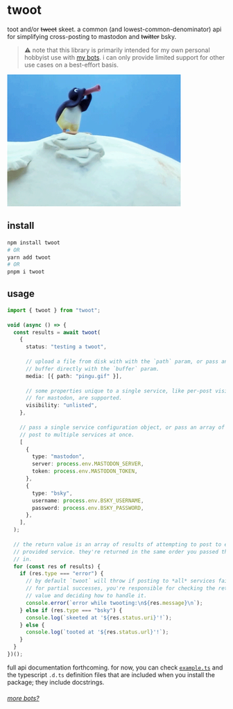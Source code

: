 # twoot

toot and/or ~~tweet~~ skeet. a common (and lowest-common-denominator) api for simplifying cross-posting to mastodon and ~~twitter~~ bsky.

> :warning: note that this library is primarily intended for my own personal hobbyist use with [my bots](https://github.com/lostfictions?tab=repositories&q=botally). i can only provide limited support for other use cases on a best-effort basis.

![noot and/or twoot](pingu.gif)

## install

```sh
npm install twoot
# OR
yarn add twoot
# OR
pnpm i twoot
```

## usage

```ts
import { twoot } from "twoot";

void (async () => {
  const results = await twoot(
    {
      status: "testing a twoot",

      // upload a file from disk with with the `path` param, or pass an image
      // buffer directly with the `buffer` param.
      media: [{ path: "pingu.gif" }],

      // some properties unique to a single service, like per-post visibility
      // for mastodon, are supported.
      visibility: "unlisted",
    },

    // pass a single service configuration object, or pass an array of them to
    // post to multiple services at once.
    [
      {
        type: "mastodon",
        server: process.env.MASTODON_SERVER,
        token: process.env.MASTODON_TOKEN,
      },
      {
        type: "bsky",
        username: process.env.BSKY_USERNAME,
        password: process.env.BSKY_PASSWORD,
      },
    ],
  );

  // the return value is an array of results of attempting to post to each
  // provided service. they're returned in the same order you passed them
  // in.
  for (const res of results) {
    if (res.type === "error") {
      // by default `twoot` will throw if posting to *all* services fails.
      // for partial successes, you're responsible for checking the return
      // value and deciding how to handle it.
      console.error(`error while twooting:\n${res.message}\n`);
    } else if (res.type === "bsky") {
      console.log(`skeeted at '${res.status.uri}'!`);
    } else {
      console.log(`tooted at '${res.status.url}'!`);
    }
  }
})();
```

full api documentation forthcoming. for now, you can check [`example.ts`](example.ts) and the typescript `.d.ts` definition files that are included when you install the package; they include docstrings.

###### [more bots?](https://github.com/lostfictions?tab=repositories&q=botally)
